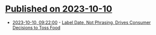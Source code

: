 # [Published on 2023-10-10](index.md)

* [2023-10-10, 09:22:00](https://soylentnews.org/article.pl?sid=23/10/09/0242231&from=rss) - [Label Date, Not Phrasing, Drives Consumer Decisions to Toss Food](https://soylentnews.org/article.pl?sid=23/10/09/0242231&from=rss)
